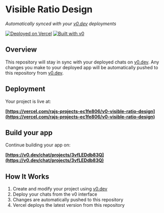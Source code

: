 # Visible Ratio Design

*Automatically synced with your [v0.dev](https://v0.dev) deployments*

[![Deployed on Vercel](https://img.shields.io/badge/Deployed%20on-Vercel-black?style=for-the-badge&logo=vercel)](https://vercel.com/rajs-projects-ec1fe806/v0-visible-ratio-design)
[![Built with v0](https://img.shields.io/badge/Built%20with-v0.dev-black?style=for-the-badge)](https://v0.dev/chat/projects/3vfLEDdb83Q)

## Overview

This repository will stay in sync with your deployed chats on [v0.dev](https://v0.dev).
Any changes you make to your deployed app will be automatically pushed to this repository from [v0.dev](https://v0.dev).

## Deployment

Your project is live at:

**[https://vercel.com/rajs-projects-ec1fe806/v0-visible-ratio-design](https://vercel.com/rajs-projects-ec1fe806/v0-visible-ratio-design)**

## Build your app

Continue building your app on:

**[https://v0.dev/chat/projects/3vfLEDdb83Q](https://v0.dev/chat/projects/3vfLEDdb83Q)**

## How It Works

1. Create and modify your project using [v0.dev](https://v0.dev)
2. Deploy your chats from the v0 interface
3. Changes are automatically pushed to this repository
4. Vercel deploys the latest version from this repository
